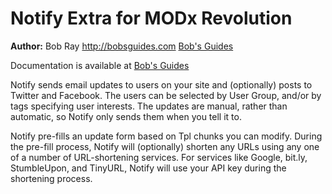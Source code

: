 Notify Extra for MODx Revolution
=======================================


**Author:** Bob Ray <http://bobsguides.com> [Bob's Guides](http://bobsguides.com)

Documentation is available at [Bob's Guides](http://bobsguides.com/notify-tutorial.html)

Notify sends email updates to users on your site and (optionally) posts to Twitter and Facebook. The users can be selected by User Group, and/or by tags specifying user interests. The updates are manual, rather than automatic, so Notify only sends them when you tell it to.

Notify pre-fills an update form based on Tpl chunks you can modify. During the pre-fill process, Notify will (optionally) shorten any URLs using any one of a number of URL-shortening services. For services like Google, bit.ly, StumbleUpon, and TinyURL, Notify will use your API key during the shortening process.


